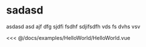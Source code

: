 # sadasd

asdasd asd ajf dfg sjdfi fsdhf sdjifsdfh vds fs dvhs vsv

<Preview>
  <template slot="demo">
    <components-HelloWorld-HelloWorld /> 
  </template>

  <<< @/docs/examples/HelloWorld/HelloWorld.vue
</Preview>